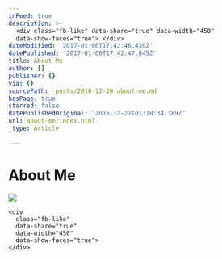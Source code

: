 ```yaml
---
inFeed: true
description: >-
  <div class="fb-like" data-share="true" data-width="450"
  data-show-faces="true"> </div>
dateModified: '2017-01-06T17:42:46.430Z'
datePublished: '2017-01-06T17:42:47.845Z'
title: About Me
author: []
publisher: {}
via: {}
sourcePath: _posts/2016-12-20-about-me.md
hasPage: true
starred: false
datePublishedOriginal: '2016-12-27T01:18:34.389Z'
url: about-me/index.html
_type: Article

---
```

# About Me
![](https://the-grid-user-content.s3-us-west-2.amazonaws.com/9b6442c6-c6d7-40db-a31c-32e7da06de73.jpg)

    <div
      class="fb-like"
      data-share="true"
      data-width="450"
      data-show-faces="true">
    </div>

<div class="fb-like" data-share="true" data-width="450" data-show-faces="true"\> </div\>